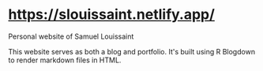 # https://slouissaint.netlify.app/
Personal website of Samuel Louissaint

This website serves as both a blog and portfolio. It's built using R Blogdown to render markdown files in HTML.
